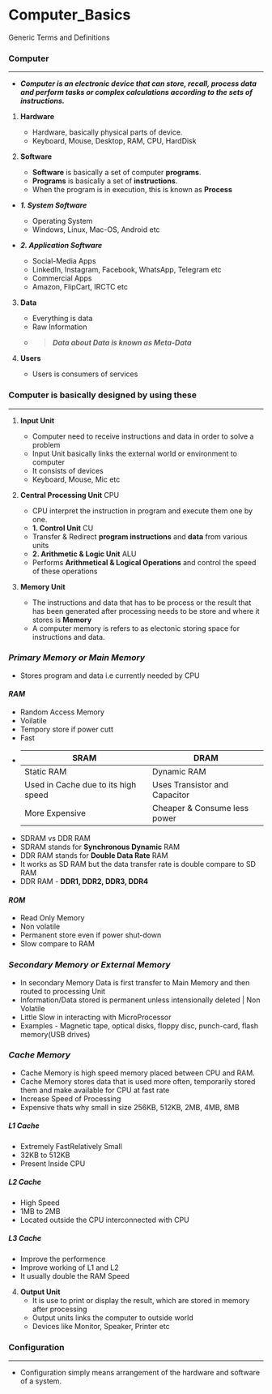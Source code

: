 # Computer_Basics
Generic Terms and Definitions


### Computer
***
* ***Computer is an electronic device that can store, recall, process data and perform tasks or complex calculations according to the sets of instructions.***
  
1. **Hardware**
    - Hardware, basically physical parts of device.
    - Keyboard, Mouse, Desktop, RAM, CPU, HardDisk
  
2. **Software**
    - **Software** is basically a set of computer **programs**.
    - **Programs** is basically a set of **instructions**.
    - When the program is in execution, this is known as **Process**
     
  - ***1. System Software***
     - Operating System
     - Windows, Linux, Mac-OS, Android etc
      
  -  ***2. Application Software***
     - Social-Media Apps
     - LinkedIn, Instagram, Facebook, WhatsApp, Telegram etc
     - Commercial Apps
     - Amazon, FlipCart, IRCTC etc
  
 3. **Data**   
     - Everything is data
     - Raw Information
     - > ***Data about Data is known as Meta-Data***
  
 4. **Users**
     - Users is consumers of services
   




### Computer is basically designed by using these
***

1. **Input Unit**
   - Computer need to receive instructions and data in order to solve a problem
   - Input Unit basically links the external world or environment to computer
   - It consists of devices
   - Keyboard, Mouse, Mic etc


2. **Central Processing Unit** CPU
   - CPU interpret the instruction in program and execute them one by one.
   - **1. Control Unit** CU
    - Transfer & Redirect **program instructions** and **data** from various units  
   - **2. Arithmetic & Logic Unit** ALU
    - Performs **Arithmetical & Logical Operations** and control the speed of these operations
      
      
3. **Memory Unit**
   - The instructions and data that has to be process or the result that has been generated after processing needs to be store and where it stores is **Memory**
   - A computer memory is refers to as electonic storing space for instructions and data.
   
   
### ***Primary Memory or Main Memory***
   - Stores program and data i.e currently needed by CPU

#### ***RAM***
   - Random Access Memory
   - Voilatile
   - Tempory store if power cutt
   - Fast
   - |SRAM|DRAM|
     |-----|-----|
     |Static RAM | Dynamic RAM|
     |Used in Cache due to its high speed| Uses Transistor and Capacitor|
     |More Expensive| Cheaper & Consume less power|
   - SDRAM vs DDR RAM
   - SDRAM stands for **Synchronous Dynamic** RAM
   - DDR RAM stands for **Double Data Rate** RAM
   - It works as SD RAM but the data transfer rate is double compare to SD RAM
   - DDR RAM - **DDR1, DDR2, DDR3, DDR4**


#### ***ROM***
   - Read Only Memory
   - Non volatile
   - Permanent store even if power shut-down
   - Slow compare to RAM
      
      
### ***Secondary Memory or External Memory***
   - In secondary Memory Data is first transfer to Main Memory and then routed to processing Unit
   - Information/Data stored is permanent unless intensionally deleted | Non Volatile
   - Little Slow in interacting with MicroProcessor
   - Examples - Magnetic tape, optical disks, floppy disc, punch-card, flash memory(USB drives)
    
    
### ***Cache Memory***
   - Cache Memory is high speed memory placed between CPU and RAM.
   - Cache Memory stores data that is used more often, temporarily stored them and make available for CPU at fast rate
   - Increase Speed of Processing
   - Expensive thats why small in size 256KB, 512KB, 2MB, 4MB, 8MB
      
##### ***L1 Cache***
   - Extremely FastRelatively Small
   - 32KB to 512KB
   - Present Inside CPU
      
##### ***L2 Cache***
   - High Speed
   - 1MB to 2MB
   - Located outside the CPU interconnected with CPU
       
##### ***L3 Cache***
   - Improve the performence
   - Improve working of L1 and L2
   - It usually double the RAM Speed


4. **Output Unit**
   - It is use to print or display the result, which are stored in memory after processing
   - Output units links the computer to outside world
   - Devices like Monitor, Speaker, Printer etc
   


### Configuration
***
  - Configuration simply means arrangement of the hardware and software of a system.
